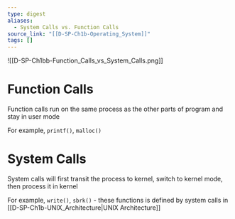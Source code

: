 ```yaml
---
type: digest
aliases:
  - System Calls vs. Function Calls
source_link: "[[D-SP-Ch1b-Operating_System]]"
tags: []
---
```

![[D-SP-Ch1bb-Function_Calls_vs_System_Calls.png]]
# Function Calls

Function calls run on the same process as the other parts of program and stay in user mode

For example, `printf()`, `malloc()`

# System Calls

System calls will first transit the process to kernel, switch to kernel mode, then process it in kernel

For example, `write()`, `sbrk()` - these functions is defined by system calls in [[D-SP-Ch1b-UNIX_Architecture|UNIX Architecture]]